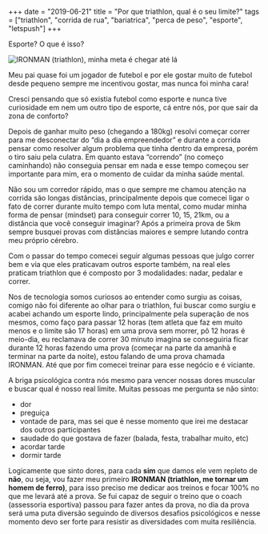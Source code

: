 +++
date = "2019-06-21"
title = "Por que triathlon, qual é o seu limite?"
tags = ["triathlon", "corrida de rua", "bariatrica", "perca de peso", "esporte", "letspush"]
+++

Esporte? O que é isso?

![IRONMAN (triathlon), minha meta é chegar até lá](/blog/ironman-triathlon.jpg#center)

Meu pai quase foi um jogador de futebol e por ele gostar muito de futebol desde pequeno sempre me incentivou gostar, mas nunca foi minha cara!

Cresci pensando que só existia futebol como esporte e nunca tive curiosidade em nem um outro tipo de esporte, cá entre nós, por que sair da zona de conforto?

Depois de ganhar muito peso (chegando a 180kg) resolvi começar correr para me desconectar do “dia a dia empreendedor” e durante a corrida pensar como resolver algum problema que tinha dentro da empresa, porém o tiro saiu pela culatra. Em quanto estava “correndo” (no começo caminhando) não conseguia pensar em nada e esse tempo começou ser importante para mim, era o momento de cuidar da minha saúde mental.

Não sou um corredor rápido, mas o que sempre me chamou atenção na corrida são longas distâncias, principalmente depois que comecei ligar o fato de correr durante muito tempo com luta mental, como mudar minha forma de pensar (mindset) para conseguir correr 10, 15, 21km, ou a distância que você conseguir imaginar? Após a primeira prova de 5km sempre busquei provas com distâncias maiores e sempre lutando contra meu próprio cérebro.

Com o passar do tempo comecei seguir algumas pessoas que julgo correr bem e via que eles praticavam outros esporte também, na real eles praticam triathlon que é composto por 3 modalidades: nadar, pedalar e correr.

Nos de tecnologia somos curiosos ao entender como surgiu as coisas, comigo não foi diferente ao olhar para o triathlon, fui buscar como surgiu e acabei achando um esporte lindo, principalmente pela superação de nos mesmos, como faço para passar 12 horas (tem atleta que faz em muito menos e o limite são 17 horas) em uma prova sem morrer, pô 12 horas é meio-dia, eu reclamava de correr 30 minuto imagina se conseguiria ficar durante 12 horas fazendo uma prova (começar na parte da amanhã e terminar na parte da noite), estou falando de uma prova chamada IRONMAN. Até que por fim comecei treinar para esse negócio e é viciante.

A briga psicológica contra nós mesmo para vencer nossas dores muscular e buscar qual é nosso real limite. Muitas pessoas me pergunta se não sinto:
- dor
- preguiça
- vontade de para, mas sei que é nesse momento que irei me destacar dos outros participantes
- saudade do que gostava de fazer (balada, festa, trabalhar muito, etc)
- acordar tarde
- dormir tarde

Logicamente que sinto dores, para cada **sim** que damos ele vem repleto de **não**, ou seja, vou fazer meu primeiro **IRONMAN (triathlon, me tornar um homem de ferro)**, para isso preciso me dedicar aos treinos e focar 100% no que me levará até a prova. Se fui capaz de seguir o treino que o coach (assessoria esportiva) passou para fazer antes da prova, no dia da prova será uma puta diversão seguindo de diversos desafios psicológicos e nesse momento devo ser forte para resistir as diversidades com muita resiliência.
